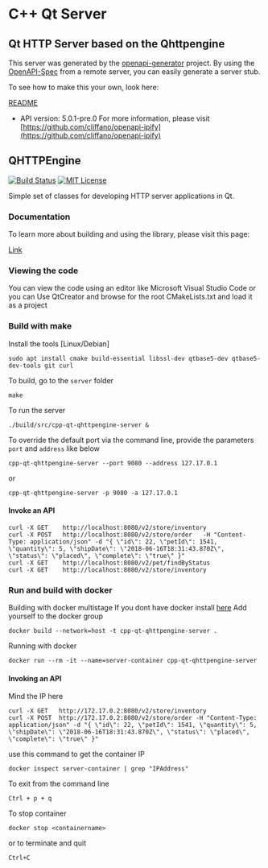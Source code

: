 # C++ Qt Server

## Qt HTTP Server based on the Qhttpengine

This server was generated by the [openapi-generator](https://openapi-generator.tech) project.
By using the [OpenAPI-Spec](https://github.com/OAI/OpenAPI-Specification) from a remote server, you can easily generate a server stub.

To see how to make this your own, look here:

[README]((https://openapi-generator.tech))

- API version: 5.0.1-pre.0
For more information, please visit [https://github.com/cliffano/openapi-ipify](https://github.com/cliffano/openapi-ipify)

## QHTTPEngine

[![Build Status](https://travis-ci.org/nitroshare/qhttpengine.svg?branch=master)](https://travis-ci.org/nitroshare/qhttpengine)
[![MIT License](http://img.shields.io/badge/license-MIT-blue.svg?style=flat)](http://opensource.org/licenses/MIT)

Simple set of classes for developing HTTP server applications in Qt.

### Documentation

To learn more about building and using the library, please visit this page:

[Link](https://ci.quickmediasolutions.com/job/qhttpengine-documentation/doxygen)

### Viewing the code

You can view the code using an editor like Microsoft Visual Studio Code or you can
Use QtCreator and browse for the root CMakeLists.txt and load it as a project

### Build with make

Install the tools [Linux/Debian]

```shell
sudo apt install cmake build-essential libssl-dev qtbase5-dev qtbase5-dev-tools git curl
```

To build, go to the `server` folder

```shell
make
```

To run the server

```shell
./build/src/cpp-qt-qhttpengine-server &
```

To override the default port via the command line, provide the parameters `port` and `address` like below

```shell
cpp-qt-qhttpengine-server --port 9080 --address 127.17.0.1
```
or

```shell
cpp-qt-qhttpengine-server -p 9080 -a 127.17.0.1
```

#### Invoke an API

```shell
curl -X GET    http://localhost:8080/v2/store/inventory
curl -X POST   http://localhost:8080/v2/store/order   -H "Content-Type: application/json" -d "{ \"id\": 22, \"petId\": 1541, \"quantity\": 5, \"shipDate\": \"2018-06-16T18:31:43.870Z\", \"status\": \"placed\", \"complete\": \"true\" }"
curl -X GET    http://localhost:8080/v2/pet/findByStatus
curl -X GET    http://localhost:8080/v2/store/inventory
```

### Run and build with docker

Building with docker multistage
If you dont have docker install [here](https://docs.docker.com/install)
Add yourself to the docker group

```shell
docker build --network=host -t cpp-qt-qhttpengine-server .
```

Running with docker

```shell
docker run --rm -it --name=server-container cpp-qt-qhttpengine-server
```

#### Invoking an API

Mind the IP here

```shell
curl -X GET   http://172.17.0.2:8080/v2/store/inventory
curl -X POST  http://172.17.0.2:8080/v2/store/order -H "Content-Type: application/json" -d "{ \"id\": 22, \"petId\": 1541, \"quantity\": 5, \"shipDate\": \"2018-06-16T18:31:43.870Z\", \"status\": \"placed\", \"complete\": \"true\" }"
```

use this command to get the container IP

```shell
docker inspect server-container | grep "IPAddress"
```

To exit from the command line

```shell
Ctrl + p + q
```

To stop container

```shell
docker stop <containername>
```

or to terminate and quit

```shell
Ctrl+C
```
